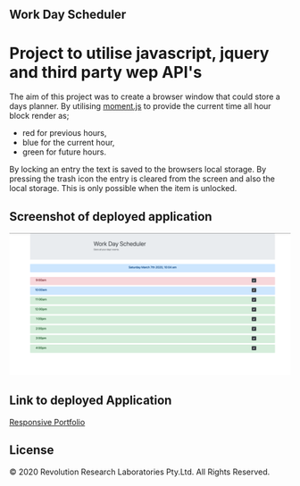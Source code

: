## Work Day Scheduler

# Project to utilise javascript, jquery and third party wep API's

The aim of this project was to create a browser window that could store a days planner. By utilising [moment.js](https://momentjs.com/) to provide the current time all hour block render as;

- red for previous hours,
- blue for the current hour,
- green for future hours.

By locking an entry the text is saved to the browsers local storage.
By pressing the trash icon the entry is cleared from the screen and also the local storage. This is only possible when the item is unlocked.

## Screenshot of deployed application

![Screenshot of application](https://raw.githubusercontent.com/DC-Cunningham/WorkDayScheduler/master/Assets/Images/WorkDaySchedulerSS.png)

## Link to deployed Application

[Responsive Portfolio](https://dc-cunningham.github.io/WorkDayScheduler/)

## License

© 2020 Revolution Research Laboratories Pty.Ltd. All Rights Reserved.
